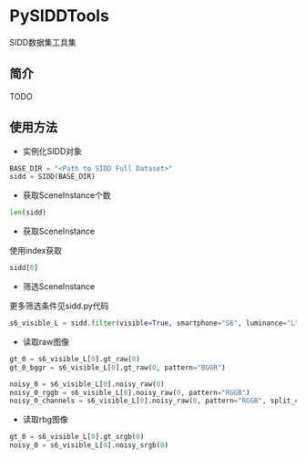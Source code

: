 # PySIDDTools

SIDD数据集工具集

## 简介

TODO

## 使用方法

* 实例化SIDD对象

```python
BASE_DIR = "<Path to SIDD Full Dataset>"
sidd = SIDD(BASE_DIR)
```

* 获取SceneInstance个数

```python
len(sidd)
```

* 获取SceneInstance

使用index获取

```python
sidd[0]
```

* 筛选SceneInstance

更多筛选条件见sidd.py代码

```python
s6_visible_L = sidd.filter(visible=True, smartphone="S6", luminance="L")
```

* 读取raw图像

```python
gt_0 = s6_visible_L[0].gt_raw(0)
gt_0_bggr = s6_visible_L[0].gt_raw(0, pattern="BGGR")

noisy_0 = s6_visible_L[0].noisy_raw(0)
noisy_0_rggb = s6_visible_L[0].noisy_raw(0, pattern="RGGB")
noisy_0_channels = s6_visible_L[0].noisy_raw(0, pattern="RGGB", split_channel=True)
```

* 读取rbg图像

```python
gt_0 = s6_visible_L[0].gt_srgb(0)
noisy_0 = s6_visible_L[0].noisy_srgb(0)
```
